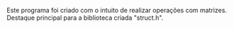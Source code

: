 Este programa foi criado com o intuito de realizar operações com matrizes.
Destaque principal para a biblioteca criada "struct.h".
